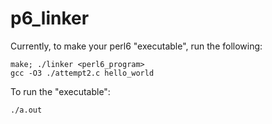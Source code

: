 # p6_linker

Currently, to make your perl6 "executable", run the following:

    make; ./linker <perl6_program>
    gcc -O3 ./attempt2.c hello_world

To run the "executable":

    ./a.out

